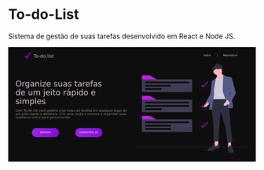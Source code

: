 # To-do-List
Sistema de gestão de suas tarefas desenvolvido em React e Node JS.  

![](screenshots/tela_inicial.png)  

